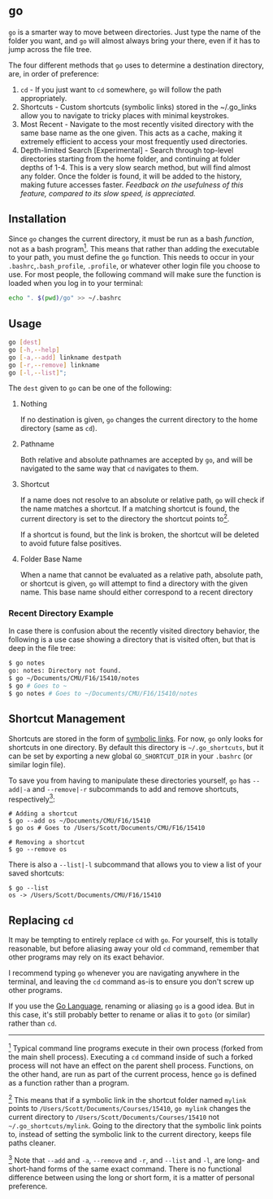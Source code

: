 # `go`

`go` is a smarter way to move between directories. Just type the name of the
folder you want, and `go` will almost always bring your there, even if it has to
jump across the file tree.

The four different methods that `go` uses to determine a destination directory,
are, in order of preference:

1. `cd` - If you just want to `cd` somewhere, `go` will follow the path
   appropriately.
2. Shortcuts - Custom shortcuts (symbolic links) stored in the ~/.go_links
   allow you to navigate to tricky places with minimal keystrokes.
3. Most Recent - Navigate to the most recently visited directory with the same
   base name as the one given. This acts as a cache, making it extremely
   efficient to access your most frequently used directories.
4. Depth-limited Search [Experimental] - Search through top-level directories
   starting from the home folder, and continuing at folder depths of 1-4. This
   is a very slow search method, but will find almost any folder. Once the
   folder is found, it will be added to the history, making future accesses
   faster. _Feedback on the usefulness of this feature, compared to its slow
   speed, is appreciated._

## Installation

Since `go` changes the current directory, it must be run as a bash _function_,
not as a bash program<a href="foot-1"><sup>1</sup></a>. This means that rather
than adding the executable to your path, you must define the `go` function. This
needs to occur in your `.bashrc`,`.bash_profile`, `.profile`, or whatever other
login file you choose to use. For most people, the following command will make
sure the function is loaded when you log in to your terminal:

```bash
echo ". $(pwd)/go" >> ~/.bashrc
```

## Usage

```bash
go [dest]
go [-h,--help]
go [-a,--add] linkname destpath
go [-r,--remove] linkname
go [-l,--list]";
```

The `dest` given to `go` can be one of the following:

1. Nothing

    If no destination is given, `go` changes the current directory to the home
    directory (same as `cd`).
2. Pathname

    Both relative and absolute pathnames are accepted by `go`, and will be
    navigated to the same way that `cd` navigates to them.
3. Shortcut

    If a name does not resolve to an absolute or relative path, `go` will check
    if the name matches a shortcut. If a matching shortcut is found, the current
    directory is set to the directory the shortcut points to<a
    href="foot-2"><sup>2</sup></a>.

    If a shortcut is found, but the link is broken, the shortcut will be deleted
    to avoid future false positives.
4. Folder Base Name

    When a name that cannot be evaluated as a relative path, absolute path, or
    shortcut is given, `go` will attempt to find a directory with the given
    name. This base name should either correspond to a recent directory


### Recent Directory Example

In case there is confusion about the recently visited directory behavior, the
following is a use case showing a directory that is visited often, but that is
deep in the file tree:

```bash
$ go notes
go: notes: Directory not found.
$ go ~/Documents/CMU/F16/15410/notes
$ go # Goes to ~
$ go notes # Goes to ~/Documents/CMU/F16/15410/notes
```

## Shortcut Management

Shortcuts are stored in the form of [symbolic links](https://en.wikipedia.org/wiki/Symbolic_link#POSIX_and_Unix-like_operating_systems).
For now, `go` only looks for shortcuts in one directory. By default this
directory is `~/.go_shortcuts`, but it can be set by exporting a new
global `GO_SHORTCUT_DIR` in your `.bashrc` (or similar login file).

To save you from having to manipulate these directories yourself, `go` has
`--add|-a` and `--remove|-r` subcommands to add and remove shortcuts,
respectively<a href="foot-3"><sup>3</sup></a>:

```
# Adding a shortcut
$ go --add os ~/Documents/CMU/F16/15410
$ go os # Goes to /Users/Scott/Documents/CMU/F16/15410

# Removing a shortcut
$ go --remove os
```

There is also a `--list|-l` subcommand that allows you to view a list of your
saved shortcuts:

```
$ go --list
os -> /Users/Scott/Documents/CMU/F16/15410
```

## Replacing `cd`

It may be tempting to entirely replace `cd` with `go`. For yourself, this is
totally reasonable, but before aliasing away your old `cd` command, remember
that other programs may rely on its exact behavior.

I recommend typing `go` whenever you are navigating anywhere in the terminal,
and leaving the `cd` command as-is to ensure you don't screw up other programs.

If you use the [Go Language](https://golang.org), renaming or aliasing `go` is
a good idea. But in this case, it's still probably better to rename or alias it
to `goto` (or similar) rather than `cd`.

---

<a href="foot-1"><sup>1</sup></a> Typical command line programs execute in their
own process (forked from the main shell process). Executing a `cd` command
inside of such a forked process will not have an effect on the parent shell
process. Functions, on the other hand, are run as part of the current process,
hence `go` is defined as a function rather than a program.

<a href="foot-2"><sup>2</sup></a> This means that if a symbolic link in the
shortcut folder named `mylink` points to `/Users/Scott/Documents/Courses/15410`,
`go mylink` changes the current directory to
`/Users/Scott/Documents/Courses/15410` not `~/.go_shortcuts/mylink`. Going to
the directory that the symbolic link points to, instead of setting the symbolic
link to the current directory, keeps file paths cleaner.

<a href="foot-3"><sup>3</sup></a> Note that `--add` and `-a`, `--remove` and
`-r`, and `--list` and `-l`, are long- and short-hand forms of the same exact
command. There is no functional difference between using the long or short form,
it is a matter of personal preference.
